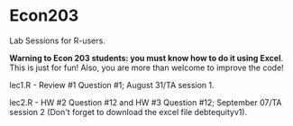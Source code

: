 # Econ203
Lab Sessions for R-users. 

**Warning to Econ 203 students: you must know how to do it using Excel**. This is just for fun! Also, you are more than welcome to improve the code!

lec1.R - Review #1 Question #1; August 31/TA session 1. 

lec2.R - HW #2 Question #12 and HW #3 Question #12; September 07/TA session 2 (Don't forget to download the excel file debtequityv1). 
